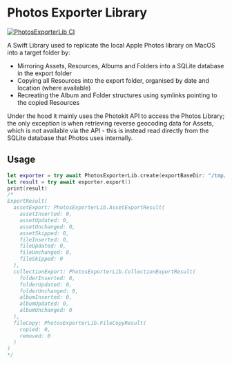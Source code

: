 # Photos Exporter Library

[![PhotosExporterLib CI](https://github.com/motns/PhotosExporterLib.swift/actions/workflows/CI.yml/badge.svg)](https://github.com/motns/PhotosExporterLib.swift/actions/workflows/CI.yml)

A Swift Library used to replicate the local Apple Photos library on MacOS into a target folder by:
* Mirroring Assets, Resources, Albums and Folders into a SQLite database in the export folder
* Copying all Resources into the export folder, organised by date and location (where available)
* Recreating the Album and Folder structures using symlinks pointing to the copied Resources

Under the hood it mainly uses the Photokit API to access the Photos Library; the only exception
is when retrieving reverse geocoding data for Assets, which is not available via the API - this is
instead read directly from the SQLite database that Photos uses internally.

## Usage

```swift
let exporter = try await PhotosExporterLib.create(exportBaseDir: "/tmp/export")
let result = try await exporter.export()
print(result)
/*
ExportResult(
  assetExport: PhotosExporterLib.AssetExportResult(
    assetInserted: 0,
    assetUpdated: 0,
    assetUnchanged: 0,
    assetSkipped: 0,
    fileInserted: 0,
    fileUpdated: 0,
    fileUnchanged: 0,
    fileSkipped: 0
  ),
  collectionExport: PhotosExporterLib.CollectionExportResult(
    folderInserted: 0,
    folderUpdated: 0,
    folderUnchanged: 0,
    albumInserted: 0,
    albumUpdated: 0,
    albumUnchanged: 0
  ),
  fileCopy: PhotosExporterLib.FileCopyResult(
    copied: 0,
    removed: 0
  )
)
*/
```